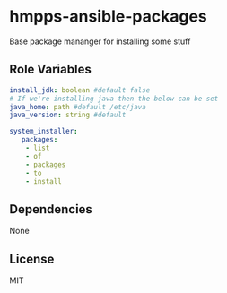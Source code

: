 hmpps-ansible-packages
=========

Base package mananger for installing some stuff


Role Variables
--------------

```yaml
install_jdk: boolean #default false
# If we're installing java then the below can be set
java_home: path #default /etc/java
java_version: string #default

system_installer:  
   packages:
    - list
    - of 
    - packages
    - to 
    - install

```
Dependencies
------------

None

License
-------

MIT

